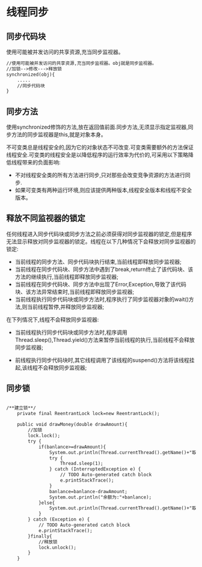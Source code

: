 # 线程同步

## 同步代码块

使用可能被并发访问的共享资源,充当同步监视器。

```txt
//使用可能被并发访问的共享资源,充当同步监视器。obj就是同步监视器。
//加锁-->修改--->释放锁
synchronized(obj){
	.....
	//同步代码块
}

```

## 同步方法
使用synchronized修饰的方法,放在返回值前面.同步方法,无须显示指定监视器,同步方法的同步监视器是this,就是对象本身。

不可变类总是线程安全的,因为它的对象状态不可改变.可变类需要额外的方法保证线程安全.可变类的线程安全是以降低程序的运行效率为代价的,可采用以下策略降低线程带来的负面影响:
* 不对线程安全类的所有方法进行同步,只对那些会改变竞争资源的方法进行同步.
* 如果可变类有两种运行环境,则应该提供两种版本,线程安全版本和线程不安全版本。

## 释放不同监视器的锁定
任何线程进入同步代码块或同步方法之前必须获得对同步监视器的锁定,但是程序无法显示释放对同步监视器的锁定。线程在以下几种情况下会释放对同步监视器的锁定:
* 当前线程的同步方法、同步代码块执行结束,当前线程即释放同步监视器;
* 当前线程在同步代码块、同步方法中遇到了break,return终止了该代码块、该方法的继续执行,当前线程即释放同步监视器;
* 当前线程在同步代码块、同步方法中出现了Error,Exception,导致了该代码块、该方法异常结束时,当前线程即释放同步监视器;
* 当前线程执行同步代码块或同步方法时,程序执行了同步监视器对象的wait()方法,则当前线程暂停,并释放同步监视器;

在下列情况下,线程不会释放同步监视器:
*  当前线程执行同步代码块或同步方法时,程序调用Thread.sleep(),Thread.yield()方法来暂停当前线程的执行,当前线程不会释放同步监视器;

*  前线程执行同步代码块时,其它线程调用了该线程的suspend()方法将该线程挂起,该线程不会释放同步监视器;

## 同步锁

```txt

/**建立锁**/
	private final ReentrantLock lock=new ReentrantLock();
	
	public void drawMoney(double drawAmount){
		//加锁
		lock.lock();
		try {
			if(banlance>=drawAmount){
				System.out.println(Thread.currentThread().getName()+"取钱成功,吐出钞票:"+drawAmount);
				try {
					Thread.sleep(1);
				} catch (InterruptedException e) {
					// TODO Auto-generated catch block
					e.printStackTrace();
				}
				banlance=banlance-drawAmount;
				System.out.println("余额为:"+banlance);
			}else{
				System.out.println(Thread.currentThread().getName()+"取钱失败,余额不足!");
			}
		} catch (Exception e) {
			// TODO Auto-generated catch block
			e.printStackTrace();
		}finally{
			//释放锁
			lock.unlock();
		}
	}

```
